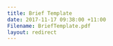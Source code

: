 ```yaml
---
title: Brief Template
date: 2017-11-17 09:38:00 +11:00
Filename: BriefTemplate.pdf
layout: redirect
---
```


